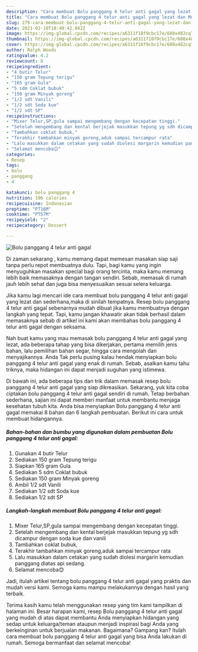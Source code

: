 ```yaml
---
description: "Cara membuat Bolu panggang 4 telur anti gagal yang lezat dan Mudah Dibuat"
title: "Cara membuat Bolu panggang 4 telur anti gagal yang lezat dan Mudah Dibuat"
slug: 279-cara-membuat-bolu-panggang-4-telur-anti-gagal-yang-lezat-dan-mudah-dibuat
date: 2021-02-10T18:40:42.842Z
image: https://img-global.cpcdn.com/recipes/a6311f18f9cbc17e/680x482cq70/bolu-panggang-4-telur-anti-gagal-foto-resep-utama.jpg
thumbnail: https://img-global.cpcdn.com/recipes/a6311f18f9cbc17e/680x482cq70/bolu-panggang-4-telur-anti-gagal-foto-resep-utama.jpg
cover: https://img-global.cpcdn.com/recipes/a6311f18f9cbc17e/680x482cq70/bolu-panggang-4-telur-anti-gagal-foto-resep-utama.jpg
author: Ralph Woods
ratingvalue: 4.2
reviewcount: 8
recipeingredient:
- "4 butir Telur"
- "150 gram Tepung terigu"
- "165 gram Gula"
- "5 sdm Coklat bubuk"
- "150 gram Minyak goreng"
- "1/2 sdt Vanili"
- "1/2 sdt Soda kue"
- "1/2 sdt SP"
recipeinstructions:
- "Mixer Telur,SP,gula sampai mengembang dengan kecepatan tinggi."
- "Setelah mengembang dan kental berjejak masukkan tepung yg sdh dicampur dengan soda kue dan vanili"
- "Tambahkan coklat bubuk,"
- "Terakhir tambahkan minyak goreng,aduk sampai tercampur rata"
- "Lalu masukkan dalam cetakan yang sudah diolesi margarin kemudian panggang diatas api sedang."
- "Selamat mencoba😊"
categories:
- Resep
tags:
- bolu
- panggang
- 4

katakunci: bolu panggang 4 
nutrition: 196 calories
recipecuisine: Indonesian
preptime: "PT16M"
cooktime: "PT57M"
recipeyield: "2"
recipecategory: Dessert

---
```



![Bolu panggang 4 telur anti gagal](https://img-global.cpcdn.com/recipes/a6311f18f9cbc17e/680x482cq70/bolu-panggang-4-telur-anti-gagal-foto-resep-utama.jpg)

Di zaman  sekarang , kamu memang dapat memesan masakan siap saji tanpa perlu repot membuatnya dulu. Tapi, bagi kamu yang ingin menyuguhkan masakan special bagi orang tercinta, maka kamu memang lebih baik memasaknya dengan tangan sendiri. Sebab, memasak di rumah jauh lebih sehat dan juga bisa menyesuaikan sesuai selera keluarga.

Jika kamu lagi mencari ide cara membuat bolu panggang 4 telur anti gagal yang lezat dan sederhana,maka di sinilah tempatnya. Resep bolu panggang 4 telur anti gagal  sebenarnya mudah dibuat jika kamu membuatnya dengan langkah yang tepat. Tapi, kamu jangan khawatir akan tidak berhasil dalam memasaknya 
sebab di artikel ini kami akan membahas bolu panggang 4 telur anti gagal dengan seksama.  



Nah buat kamu yang mau memasak bolu panggang 4 telur anti gagal yang lezat, ada beberapa tahap yang bisa dikerjakan, pertama memilih jenis bahan, lalu pemilihan bahan segar, hingga cara mengolah dan menyajikannya. Anda Tak perlu pusing kalau hendak menyiapkan bolu panggang 4 telur anti gagal yang enak di rumah. Sebab, asalkan kamu  tahu triknya, maka hidangan ini dapat menjadi suguhan yang istimewa.

Di bawah ini, ada beberapa tips dan trik dalam memasak resep bolu panggang 4 telur anti gagal yang siap dikreasikan. Sekarang, yuk kita coba ciptakan bolu panggang 4 telur anti gagal sendiri di rumah. Tetap berbahan sederhana, sajian ini dapat memberi manfaat untuk membantu menjaga kesehatan tubuh kita. Anda bisa menyiapkan Bolu panggang 4 telur anti gagal memakai 8 bahan dan 6 langkah pembuatan. Berikut ini cara untuk membuat hidangannya.

<!--inarticleads1-->

##### Bahan-bahan dan bumbu yang digunakan dalam pembuatan Bolu panggang 4 telur anti gagal:

1. Gunakan 4 butir Telur
1. Sediakan 150 gram Tepung terigu
1. Siapkan 165 gram Gula
1. Sediakan 5 sdm Coklat bubuk
1. Sediakan 150 gram Minyak goreng
1. Ambil 1/2 sdt Vanili
1. Sediakan 1/2 sdt Soda kue
1. Sediakan 1/2 sdt SP




<!--inarticleads2-->

##### Langkah-langkah membuat Bolu panggang 4 telur anti gagal:

1. Mixer Telur,SP,gula sampai mengembang dengan kecepatan tinggi.
1. Setelah mengembang dan kental berjejak masukkan tepung yg sdh dicampur dengan soda kue dan vanili
1. Tambahkan coklat bubuk,
1. Terakhir tambahkan minyak goreng,aduk sampai tercampur rata
1. Lalu masukkan dalam cetakan yang sudah diolesi margarin kemudian panggang diatas api sedang.
1. Selamat mencoba😊




Jadi, itulah artikel tentang  bolu panggang 4 telur anti gagal  yang praktis dan mudah versi kami. Semoga kamu mampu melakukannya dengan hasil yang terbaik. 

Terima kasih kamu telah menggunakan resep yang tim kami tampilkan di halaman ini. Besar harapan kami, resep  Bolu panggang 4 telur anti gagal yang mudah di atas dapat membantu Anda menyiapkan hidangan yang sedap untuk keluarga/teman ataupun menjadi inspirasi bagi Anda yang berkeinginan untuk berjualan makanan. Bagaimana? Gampang kan? Itulah cara membuat bolu panggang 4 telur anti gagal yang bisa Anda lakukan di rumah. Semoga bermanfaat dan selamat mencoba!

